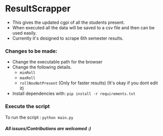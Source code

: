 # ResultScrapper
- This gives the updated cgpi of all the students present.
- When executed all the data will be saved to a csv file and then can be used easily.
- Currently it's designed to scrape 6th semester results.

### Changes to be made:
- Change the executable path for the browser
- Change the following details.
  -  `minRoll`
  -  `maxRoll` 
  -  `rollNosNotPresent` (Only for faster results) (It's okay if you dont edit it)
- Install dependencies with: `pip install -r requirements.txt`

### Execute the script
To run the script : `python main.py`

##### All issues/Contributions are welcomed :)